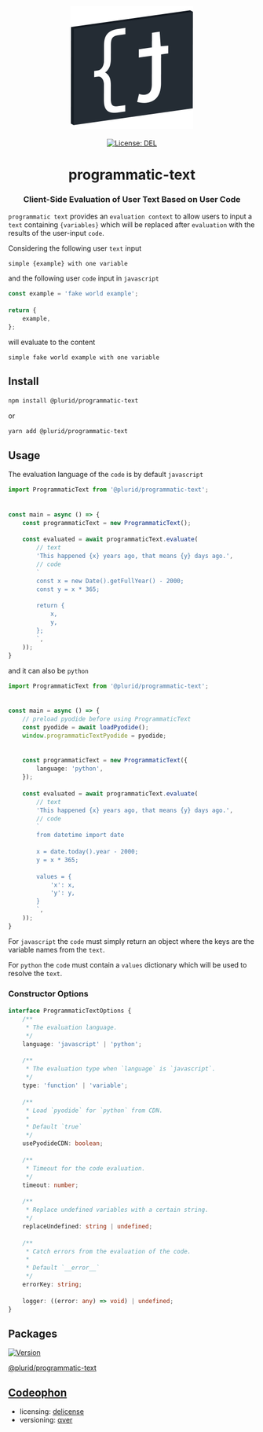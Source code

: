 <p align="center">
    <a target="_blank" href="https://plurid.com/programmatic-text">
        <img src="https://raw.githubusercontent.com/plurid/programmatic-text/master/about/identity/programmatic-text-logo.png" height="250px">
    </a>
    <br />
    <br />
    <a target="_blank" href="https://github.com/plurid/programmatic-text/blob/master/LICENSE">
        <img src="https://img.shields.io/badge/license-DEL-blue.svg?colorB=1380C3&style=for-the-badge" alt="License: DEL">
    </a>
</p>



<h1 align="center">
    programmatic-text
</h1>


<h3 align="center">
    Client-Side Evaluation of User Text Based on User Code
</h3>



`programmatic text` provides an `evaluation context` to allow users to input a `text` containing `{variables}` which will be replaced after `evaluation` with the results of the user-input `code`.

Considering the following user `text` input

```
simple {example} with one variable
```

and the following user `code` input in `javascript`

``` javascript
const example = 'fake world example';

return {
    example,
};
```

will evaluate to the content

```
simple fake world example with one variable
```



## Install

``` bash
npm install @plurid/programmatic-text
```

or

``` bash
yarn add @plurid/programmatic-text
```



## Usage

The evaluation language of the `code` is by default `javascript`

``` typescript
import ProgrammaticText from '@plurid/programmatic-text';


const main = async () => {
    const programmaticText = new ProgrammaticText();

    const evaluated = await programmaticText.evaluate(
        // text
        'This happened {x} years ago, that means {y} days ago.',
        // code
        `
        const x = new Date().getFullYear() - 2000;
        const y = x * 365;

        return {
            x,
            y,
        };
        `,
    ));
}
```

and it can also be `python`

``` typescript
import ProgrammaticText from '@plurid/programmatic-text';


const main = async () => {
    // preload pyodide before using ProgrammaticText
    const pyodide = await loadPyodide();
    window.programmaticTextPyodide = pyodide;


    const programmaticText = new ProgrammaticText({
        language: 'python',
    });

    const evaluated = await programmaticText.evaluate(
        // text
        'This happened {x} years ago, that means {y} days ago.',
        // code
        `
        from datetime import date

        x = date.today().year - 2000;
        y = x * 365;

        values = {
            'x': x,
            'y': y,
        }
        `,
    ));
}
```

For `javascript` the `code` must simply return an object where the keys are the variable names from the `text`.

For `python` the `code` must contain a `values` dictionary which will be used to resolve the `text`.



### Constructor Options

``` typescript
interface ProgrammaticTextOptions {
    /**
     * The evaluation language.
     */
    language: 'javascript' | 'python';

    /**
     * The evaluation type when `language` is `javascript`.
     */
    type: 'function' | 'variable';

    /**
     * Load `pyodide` for `python` from CDN.
     *
     * Default `true`
     */
    usePyodideCDN: boolean;

    /**
     * Timeout for the code evaluation.
     */
    timeout: number;

    /**
     * Replace undefined variables with a certain string.
     */
    replaceUndefined: string | undefined;

    /**
     * Catch errors from the evaluation of the code.
     *
     * Default `__error__`
     */
    errorKey: string;

    logger: ((error: any) => void) | undefined;
}
```



## Packages

<a target="_blank" href="https://www.npmjs.com/package/@plurid/programmatic-text">
    <img src="https://img.shields.io/npm/v/@plurid/programmatic-text.svg?logo=npm&colorB=1380C3&style=for-the-badge" alt="Version">
</a>

[@plurid/programmatic-text][programmatic-text]

[programmatic-text]: https://github.com/plurid/programmatic-text/tree/master/packages/programmatic-text



## [Codeophon](https://github.com/ly3xqhl8g9/codeophon)

+ licensing: [delicense](https://github.com/ly3xqhl8g9/delicense)
+ versioning: [αver](https://github.com/ly3xqhl8g9/alpha-versioning)
